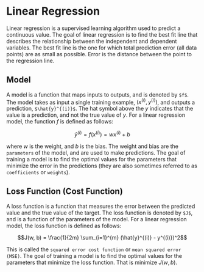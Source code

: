 # Linear Regression
Linear regression is a supervised learning algorithm used to predict a continuous value. The goal of linear regression is to find the best fit line that describes the relationship between the independent and dependent variables. The best fit line is the one for which total prediction error (all data points) are as small as possible. Error is the distance between the point to the regression line.

## Model
A model is a function that maps inputs to outputs, and is denoted by `$f$`. The model takes as input a single training example, $(x^{(i)}, y^{(i)})$, and outputs a prediction, `$\hat{y}^{(i)}$`. The hat symbol above the $y$ indicates that the value is a prediction, and not the true value of $y$. For a linear regression model, the function $f$ is defined as follows:

$$\hat{y}^{(i)} = f(x^{(i)}) = w x^{(i)} + b$$

where $w$ is the weight, and $b$ is the bias. The weight and bias are the `parameters` of the model, and are used to make predictions. The goal of training a model is to find the optimal values for the parameters that minimize the error in the predictions (they are also sometimes referred to as `coefficients` or `weights`).

## Loss Function (Cost Function)
A loss function is a function that measures the error between the predicted value and the true value of the target. The loss function is denoted by `$J$`, and is a function of the parameters of the model. For a linear regression model, the loss function is defined as follows:

$$J(w, b) = \frac{1}{2m} \sum_{i=1}^{m} (\hat{y}^{(i)} - y^{(i)})^2$$

This is called the `squared error cost function` or `mean squared error (MSE)`. The goal of training a model is to find the optimal values for the parameters that minimize the loss function. That is $\text{minimize } J(w, b)$.